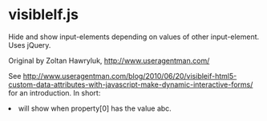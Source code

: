 visibleIf.js
============

Hide and show input-elements depending on values of other input-element. Uses jQuery.

Original by Zoltan Hawryluk, http://www.useragentman.com/

See http://www.useragentman.com/blog/2010/06/20/visibleif-html5-custom-data-attributes-with-javascript-make-dynamic-interactive-forms/ for an introduction.
In short:
    <li class="visibleIf" data-visibleif-rule="property[0][value] == 'abc' ">
will show when property[0] has the value abc.
